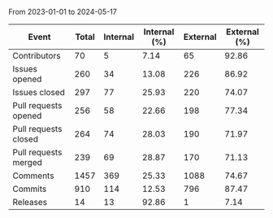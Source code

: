 From 2023-01-01 to 2024-05-17

| Event | Total | Internal | Internal (%) | External | External (%) |
| -------- | -------- | -------- | -------- | -------- | -------- |
| Contributors | 70 | 5 |  7.14 | 65 |  92.86 |
| Issues opened | 260 | 34 |  13.08 | 226 |  86.92 |
| Issues closed | 297 | 77 |  25.93 | 220 |  74.07 |
| Pull requests opened | 256 | 58 |  22.66 | 198 |  77.34 |
| Pull requests closed | 264 | 74 |  28.03 | 190 |  71.97 |
| Pull requests merged | 239 | 69 |  28.87 | 170 |  71.13 |
| Comments | 1457 | 369 |  25.33 | 1088 |  74.67 |
| Commits | 910 | 114 |  12.53 | 796 |  87.47 |
| Releases | 14 | 13 |  92.86 | 1 |  7.14 |

